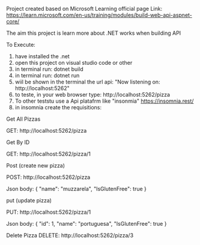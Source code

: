 Project created based on Microsoft Learning official page
Link: https://learn.microsoft.com/en-us/training/modules/build-web-api-aspnet-core/

The aim this project is learn more about .NET works when building API


To Execute:
1. have installed the .net
2. open this project on visual studio code or other
3. in terminal run: dotnet build
4. in terminal run: dotnet run
5. wiil be shown in the terminal the url api: "Now listening on: http://localhost:5262"
6. to teste, in your web browser type: http://localhost:5262/pizza
7. To other teststu use a Api platafrm like "insonmia" https://insomnia.rest/
8. in insomnia create the requisitions:

Get All Pizzas

GET: http://localhost:5262/pizza 

Get By ID

GET: http://localhost:5262/pizza/1

Post (create new pizza)

POST: http://localhost:5262/pizza

Json body:
{
	"name": "muzzarela",
	"IsGlutenFree": true
}

put (update pizza)

PUT: http://localhost:5262/pizza/1

Json body:
{
	"id": 1,
	"name": "portuguesa",
	"IsGlutenFree": true
}

Delete Pizza
DELETE: http://localhost:5262/pizza/3

